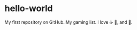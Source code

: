 # hello-world
My first repository on GitHub.
My gaming list.
I love :coffee: :pizza:, and :dancer:.
